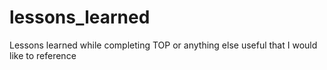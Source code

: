 # lessons_learned
Lessons learned while completing TOP or anything else useful that I would like to reference
